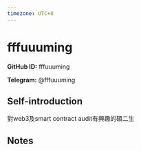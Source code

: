 ```yaml
---
timezone: UTC+8
---
```


# fffuuuming

**GitHub ID:** fffuuuming

**Telegram:** @fffuuuming

## Self-introduction

對web3及smart contract audit有興趣的碩二生

## Notes

<!-- Content_START -->


<!-- Content_END -->
